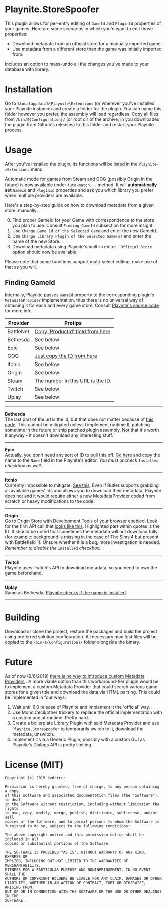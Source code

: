 
# Playnite.StoreSpoofer

This plugin allows for per-entry editing of `GameId` and `PluginId` properties of your games.
Here are some scenarios in which you'd want to edit  those properties:

 - Download metadata from an official store for a manually imported game.
 - Use metadata from a different store than the game was initially imported from.

Includes an option to mass-undo all the changes you've made to your database with library.

# Installation

Go to `%localappdata%\Playnite\Extensions` (or wherever you've installed your Playnite instance) and create a folder for the plugin. You can name this folder however you prefer, the assembly will load regardless. Copy all files from `/bin/${Configuration}/` (or root dir of the archive, in you downloaded the plugin from Github's releases) to this folder and restart your Playnite process.

# Usage

After you've installed the plugin, its functions will be listed in the `Playnite->Extensions` menu.  

Automatic mode for games from Steam and GOG (possibly Origin in the future) is now available under `Auto-match...` method. It will **automatically set** `GameId` and `PluginId` properties and ask you which library you prefer when multiple providers are available.

Here's a step-by-step guide on how to download metadata from a given store, manually:

 0. Find proper GameId for your Game with correspondence to the store you plan to use. Consult `Finding GameId` subsection for more insight.
 1. Use `Change Game Id of the Selected Game` and enter the new GameId.
 2. Use `Change Library Plugin of the Selected Game(s)` and enter the name of the new Store.
 3. Download metadata using Playnite's built-in editor - `Official Store` option should now be available.

Please note that some functions support multi-select editing, make use of that as you will.

## Finding GameId
Internally, Playnite passes `GameId` property to the corresponding plugin's `MetadataProvider` implementation, thus there is no universal way of obtaining it for each and every game store. Consult [Playnite's source code](https://github.com/JosefNemec/Playnite/tree/master/source/Plugins) for more info.

| Provider | Protips |
|----------|---------|
| BattleNet | [Copy 'ProductId' field from here](https://github.com/JosefNemec/Playnite/blob/master/source/Plugins/BattleNetLibrary/BattleNetGames.cs) |
| Bethesda | See below |
| Epic | See below |
| GOG | [Just copy the ID from here](https://gogapidocs.readthedocs.io/en/latest/gameslist.html) |
| Itchio | See below |
| Origin | See below |
| Steam | [The number in this URL is the ID](https://store.steampowered.com/app/1092660/Blair_Witch/).
| Twitch | See below |
| Uplay | See below

****

**Bethesda**  
The last part of the url is the id, but that does not matter because of [this code](https://github.com/JosefNemec/Playnite/blob/master/source/Plugins/BethesdaLibrary/BethesdaMetadataProvider.cs#L17-L21). This cannot be mitigated unless I implement runtime IL patching sometime in the future or ship patched plugin assembly. Not that it's worth it anyway - it doesn't download any interesting stuff.

****

**Epic**  
Actually, you don't need any sort of ID to pull this off. [Go here](https://www.epicgames.com/store/en-US/) and copy the name to the `Name` field in the Playnite's editor. *You must uncheck* `Installed` *checkbox as well*.

****

**Itchio**  
Currently impossible to mitigate. [See this](https://github.com/JosefNemec/Playnite/blob/master/source/Plugins/ItchioLibrary/ItchioLibrary.cs#L150). Even if Butler supports grabbing all available games' ids and allows you to download their metadata, Playnite does not and it would require either a new MetadataProvider coded from scratch or heavy modifications to the code.

****

**Origin**  
Go to [Origin Store](https://www.origin.com/pol/en-us/store/the-sims/the-sims-4/) with Development Tools of your browser enabled. Look for the first API call that [looks like this](https://i.imgur.com/eBmnHvT.png). Highlighted part within quotes is the ID. It should be noted that sometimes the metadata will not download fully (for example: background is missing in the case of The Sims 4 but present with Battlefield 1). Unsure whether it is a bug, more investigation is needed.
*Remember to disable the* `Installed` *checkbox!*

****

**Twitch**  
Playnite uses Twitch's API to download metadata, so you need to own the game beforehand.

****

**Uplay**  
Same as Bethesda; [Playnite checks if the game is installed](https://github.com/JosefNemec/Playnite/blob/master/source/Plugins/UplayLibrary/UplayMetadataProvider.cs#L18-L22).

****

# Building

Download or clone the project, restore the packages and build the project using preferred solution configuration. All necessary manifest files will be copied to the `/bin/${Configuration}/` folder alongside the binary.

# Future
As of now (9/6/2019) [there is no way to introduce custom Metadata Providers](https://github.com/JosefNemec/Playnite/issues/417) . A more viable option than this workaround-tier plugin would be to implement a custom Metadata Provider that could search various game stores for a given title and download the data via HTML parsing. This could be implemented in four ways:

 1. Wait until 6.0 release of Playnite and implement it the 'official' way.
 2. Use Mono.Cecil/other trickery to replace the official implementation with a custom one at runtime. Pretty hard.
 3. Create a boilerplate Library Plugin with said Metadata Provider and use `Playnite.StoreSpoofer` to temporarily switch to it, download the metadata, unswitch.
 4. Implement it via a Generic Plugin, possibly with a custom GUI as Playnite's Dialogs API is pretty limiting.


# License (MIT)

    Copyright (c) 2019 kvdrrrrr
    
    Permission is hereby granted, free of charge, to any person obtaining a copy
    of this software and associated documentation files (the "Software"), to deal
    in the Software without restriction, including without limitation the rights
    to use, copy, modify, merge, publish, distribute, sublicense, and/or sell
    copies of the Software, and to permit persons to whom the Software is
    furnished to do so, subject to the following conditions:
    
    The above copyright notice and this permission notice shall be included in all
    copies or substantial portions of the Software.
    
    THE SOFTWARE IS PROVIDED "AS IS", WITHOUT WARRANTY OF ANY KIND, EXPRESS OR
    IMPLIED, INCLUDING BUT NOT LIMITED TO THE WARRANTIES OF MERCHANTABILITY,
    FITNESS FOR A PARTICULAR PURPOSE AND NONINFRINGEMENT. IN NO EVENT SHALL THE
    AUTHORS OR COPYRIGHT HOLDERS BE LIABLE FOR ANY CLAIM, DAMAGES OR OTHER
    LIABILITY, WHETHER IN AN ACTION OF CONTRACT, TORT OR OTHERWISE, ARISING FROM,
    OUT OF OR IN CONNECTION WITH THE SOFTWARE OR THE USE OR OTHER DEALINGS IN THE
    SOFTWARE.
